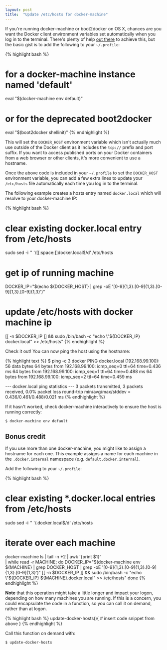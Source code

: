 ```yaml
---
layout: post
title:  "Update /etc/hosts for docker-machine"
---
```


If you're running docker-machine or boot2docker on OS X, chances are you want
the Docker client environment variables set automatically when you log in to the
terminal. There's plenty of help [out
there](https://docs.docker.com/machine/reference/env/) to achieve this, but the
basic gist is to add the following to your `~/.profile`:

{% highlight bash %}
# for a docker-machine instance named 'default'
eval "$(docker-machine env default)"

# or for the deprecated boot2docker
eval "$(boot2docker shellinit)"
{% endhighlight %}

This will set the `DOCKER_HOST` environment variable which isn't actually much
use outside of the Docker client as it includes the `tcp://` prefix and port
suffix. If you want to access published ports on your Docker containers from a
web browser or other clients, it's more convenient to use a hostname.

Once the above code is included in your `~/.profile` to set the `DOCKER_HOST`
environment variable, you can add a few extra lines to update your `/etc/hosts`
file automatically each time you log in to the terminal.

The following example creates a hosts entry named `docker.local` which will
resolve to your docker-machine IP:

{% highlight bash %}
# clear existing docker.local entry from /etc/hosts
sudo sed -i '' '/[[:space:]]docker\.local$/d' /etc/hosts

# get ip of running machine
DOCKER_IP="$(echo ${DOCKER_HOST} | grep -oE '[0-9]{1,3}\.[0-9]{1,3}\.[0-9]{1,3}\.[0-9]{1,3}')"

# update /etc/hosts with docker machine ip
[[ -n $DOCKER_IP ]] && sudo /bin/bash -c "echo \"${DOCKER_IP}	docker.local\" >> /etc/hosts"
{% endhighlight %}

Check it out! You can now ping the host using the hostname:

{% highlight text %}
$ ping -c 3 docker
PING docker.local (192.168.99.100): 56 data bytes
64 bytes from 192.168.99.100: icmp_seq=0 ttl=64 time=0.436 ms
64 bytes from 192.168.99.100: icmp_seq=1 ttl=64 time=0.488 ms
64 bytes from 192.168.99.100: icmp_seq=2 ttl=64 time=0.459 ms

--- docker.local ping statistics ---
3 packets transmitted, 3 packets received, 0.0% packet loss
round-trip min/avg/max/stddev = 0.436/0.461/0.488/0.021 ms
{% endhighlight %}

If it hasn't worked, check docker-machine interactively to ensure the host is
running correctly:

	$ docker-machine env default

## Bonus credit

If you use more than one docker-machine, you might like to assign a hostname for
each one. This example assigns a name for each machine in the `.docker.internal`
namespace (e.g. `default.docker.internal`).

Add the following to your `~/.profile`:

{% highlight bash %}
# clear existing *.docker.local entries from /etc/hosts
sudo sed -i '' '/\.docker\.local$/d' /etc/hosts

# iterate over each machine
docker-machine ls | tail -n +2 | awk '{print $1}' \
| while read -r MACHINE; do
	DOCKER_IP="$(docker-machine env ${MACHINE} | grep DOCKER_HOST | grep -oE '[0-9]{1,3}\.[0-9]{1,3}\.[0-9]{1,3}\.[0-9]{1,3}')"
	[[ -n $DOCKER_IP ]] && sudo /bin/bash -c "echo \"${DOCKER_IP}	${MACHINE}.docker.local\" >> /etc/hosts"
done
{% endhighlight %}

__Note__ that this operation might take a little longer and impact your logon,
depending on how many machines you are running. If this is a concern, you could
encapsulate the code in a function, so you can call it on demand, rather than at
logon.

{% highlight bash %}
update-docker-hosts(){
	# insert code snippet from above
}
{% endhighlight %}

Call this function on demand with:

	$ update-docker-hosts
